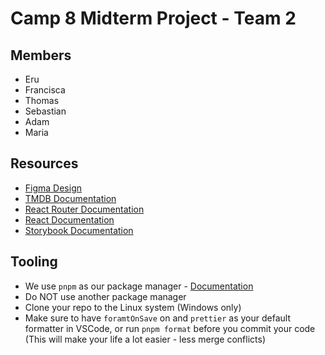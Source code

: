 # Camp 8 Midterm Project - Team 2

## Members

- Eru
- Francisca
- Thomas
- Sebastian
- Adam
- Maria

## Resources

- [Figma Design](https://www.figma.com/file/TOCJzJFMXE7PL1dQyGWqXZ/camp-8-midterm?node-id=0%3A1&t=esKyhjq165JUMGN8-1)
- [TMDB Documentation](https://developers.themoviedb.org/3/getting-started/introduction)
- [React Router Documentation](https://reactrouter.com/en/main)
- [React Documentation](https://beta.reactjs.org/)
- [Storybook Documentation](https://storybook.js.org/docs/react/writing-stories/introduction)

## Tooling

- We use `pnpm` as our package manager - [Documentation](https://pnpm.io/installation)
- Do NOT use another package manager
- Clone your repo to the Linux system (Windows only)
- Make sure to have `foramtOnSave` on and `prettier` as your default formatter in VSCode, or run `pnpm format` before you commit your code (This will make your life a lot easier - less merge conflicts)
